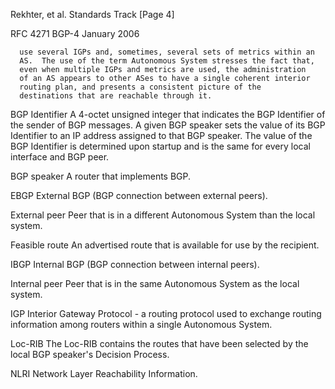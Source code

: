 Rekhter, et al.             Standards Track                     [Page 4]

RFC 4271                         BGP-4                      January 2006


      use several IGPs and, sometimes, several sets of metrics within an
      AS.  The use of the term Autonomous System stresses the fact that,
      even when multiple IGPs and metrics are used, the administration
      of an AS appears to other ASes to have a single coherent interior
      routing plan, and presents a consistent picture of the
      destinations that are reachable through it.

   BGP Identifier
      A 4-octet unsigned integer that indicates the BGP Identifier of
      the sender of BGP messages.  A given BGP speaker sets the value of
      its BGP Identifier to an IP address assigned to that BGP speaker.
      The value of the BGP Identifier is determined upon startup and is
      the same for every local interface and BGP peer.

   BGP speaker
      A router that implements BGP.

EBGP
      External BGP (BGP connection between external peers).

   External peer
      Peer that is in a different Autonomous System than the local
      system.

   Feasible route
      An advertised route that is available for use by the recipient.

   IBGP
      Internal BGP (BGP connection between internal peers).

   Internal peer
      Peer that is in the same Autonomous System as the local system.

   IGP
      Interior Gateway Protocol - a routing protocol used to exchange
      routing information among routers within a single Autonomous
      System.

   Loc-RIB
      The Loc-RIB contains the routes that have been selected by the
      local BGP speaker's Decision Process.

   NLRI
      Network Layer Reachability Information.
